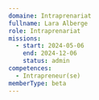 ```yaml
---
domaine: Intraprenariat
fullname: Lara Alberge
role: Intraprenariat
missions:
  - start: 2024-05-06
    end: 2024-12-06
    status: admin
competences:
  - Intrapreneur(se)
memberType: beta
---
```


